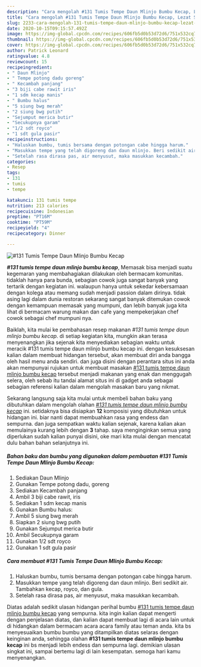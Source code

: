 ```yaml
---
description: "Cara mengolah #131 Tumis Tempe Daun Mlinjo Bumbu Kecap, Lezat Sekali"
title: "Cara mengolah #131 Tumis Tempe Daun Mlinjo Bumbu Kecap, Lezat Sekali"
slug: 2233-cara-mengolah-131-tumis-tempe-daun-mlinjo-bumbu-kecap-lezat-sekali
date: 2020-10-15T09:15:57.492Z
image: https://img-global.cpcdn.com/recipes/606fb5d0b53d72d6/751x532cq70/131-tumis-tempe-daun-mlinjo-bumbu-kecap-foto-resep-utama.jpg
thumbnail: https://img-global.cpcdn.com/recipes/606fb5d0b53d72d6/751x532cq70/131-tumis-tempe-daun-mlinjo-bumbu-kecap-foto-resep-utama.jpg
cover: https://img-global.cpcdn.com/recipes/606fb5d0b53d72d6/751x532cq70/131-tumis-tempe-daun-mlinjo-bumbu-kecap-foto-resep-utama.jpg
author: Patrick Leonard
ratingvalue: 4.8
reviewcount: 15
recipeingredient:
- " Daun Mlinjo"
- " Tempe potong dadu goreng"
- " Kecambah panjang"
- "3 biji cabe rawit iris"
- "1 sdm kecap manis"
- " Bumbu halus"
- "5 siung bwg merah"
- "2 siung bwg putih"
- "Sejumput merica butir"
- "Secukupnya garam"
- "1/2 sdt royco"
- "1 sdt gula pasir"
recipeinstructions:
- "Haluskan bumbu, tumis bersama dengan potongan cabe hingga harum."
- "Masukkan tempe yang telah digoreng dan daun mlinjo. Beri sedikit air. Tambahkan kecap, royco, dan gula."
- "Setelah rasa dirasa pas, air menyusut, maka masukkan kecambah."
categories:
- Resep
tags:
- 131
- tumis
- tempe

katakunci: 131 tumis tempe 
nutrition: 213 calories
recipecuisine: Indonesian
preptime: "PT16M"
cooktime: "PT59M"
recipeyield: "4"
recipecategory: Dinner

---
```



![#131 Tumis Tempe Daun Mlinjo Bumbu Kecap](https://img-global.cpcdn.com/recipes/606fb5d0b53d72d6/751x532cq70/131-tumis-tempe-daun-mlinjo-bumbu-kecap-foto-resep-utama.jpg)

<b><i>#131 tumis tempe daun mlinjo bumbu kecap</i></b>, Memasak bisa menjadi suatu kegemaran yang membahagiakan dilakukan oleh bermacam komunitas. tidaklah hanya para bunda, sebagian cowok juga sangat banyak yang tertarik dengan kegiatan ini. walaupun hanya untuk sekedar kebersamaan dengan kolega atau memang sudah menjadi passion dalam dirinya. tidak asing lagi dalam dunia restoran sekarang sangat banyak ditemukan cowok dengan kemampuan memasak yang mumpuni, dan lebih banyak juga kita lihat di bermacam warung makan dan cafe yang mempekerjakan chef cowok sebagai chef mumpuni nya.



Baiklah, kita mulai ke pembahasan resep makanan <i>#131 tumis tempe daun mlinjo bumbu kecap</i>. di setiap kegiatan kita, mungkin akan terasa menyenangkan jika sejenak kita menyediakan sebagian waktu untuk meracik #131 tumis tempe daun mlinjo bumbu kecap ini. dengan kesuksesan kalian dalam membuat hidangan tersebut, akan membuat diri anda bangga oleh hasil menu anda sendiri. dan juga disini dengan perantara situs ini anda akan mempunyai rujukan untuk membuat masakan <u>#131 tumis tempe daun mlinjo bumbu kecap</u> tersebut menjadi makanan yang enak dan menggugah selera, oleh sebab itu tandai alamat situs ini di gadget anda sebagai sebagian referensi kalian dalam mengolah masakan baru yang nikmat.


Sekarang langsung saja kita mulai untuk membeli bahan baku yang dibutuhkan dalam mengolah olahan <u><i>#131 tumis tempe daun mlinjo bumbu kecap</i></u> ini. setidaknya bisa disiapkan <b>12</b> komposisi yang dibutuhkan untuk hidangan ini. biar nanti dapat membuahkan rasa yang endess dan sempurna. dan juga sempatkan waktu kalian sejenak, karena kalian akan memulainya kurang lebih dengan <b>3</b> tahap. saya menginginkan semua yang diperlukan sudah kalian punyai disini, oke mari kita mulai dengan mencatat dulu bahan bahan selanjutnya ini.

<!--inarticleads1-->

##### Bahan baku dan bumbu yang digunakan dalam pembuatan #131 Tumis Tempe Daun Mlinjo Bumbu Kecap:

1. Sediakan  Daun Mlinjo
1. Gunakan  Tempe potong dadu, goreng
1. Sediakan  Kecambah panjang
1. Ambil 3 biji cabe rawit, iris
1. Sediakan 1 sdm kecap manis
1. Gunakan  Bumbu halus:
1. Ambil 5 siung bwg merah
1. Siapkan 2 siung bwg putih
1. Gunakan Sejumput merica butir
1. Ambil Secukupnya garam
1. Gunakan 1/2 sdt royco
1. Gunakan 1 sdt gula pasir




<!--inarticleads2-->

##### Cara membuat #131 Tumis Tempe Daun Mlinjo Bumbu Kecap:

1. Haluskan bumbu, tumis bersama dengan potongan cabe hingga harum.
1. Masukkan tempe yang telah digoreng dan daun mlinjo. Beri sedikit air. Tambahkan kecap, royco, dan gula.
1. Setelah rasa dirasa pas, air menyusut, maka masukkan kecambah.




Diatas adalah sedikit ulasan hidangan perihal bumbu <u>#131 tumis tempe daun mlinjo bumbu kecap</u> yang sempurna. kita ingin kalian dapat mengerti dengan penjelasan diatas, dan kalian dapat membuat lagi di acara lain untuk di hidangkan dalam bermacam acara acara family atau teman anda. kita bs menyesuaikan bumbu bumbu yang ditampilkan diatas selaras dengan keinginan anda, sehingga olahan <b>#131 tumis tempe daun mlinjo bumbu kecap</b> ini bs menjadi lebih endess dan sempurna lagi. demikian ulasan singkat ini, sampai bertemu lagi di lain kesempatan. semoga hari kamu menyenangkan.
